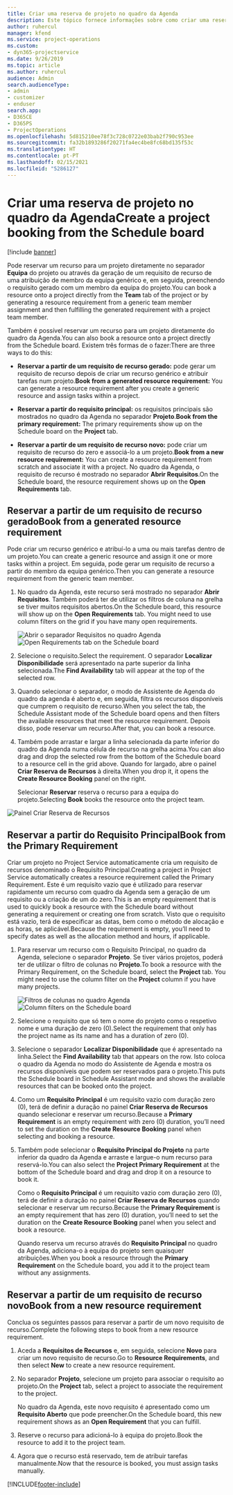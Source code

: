 ```yaml
---
title: Criar uma reserva de projeto no quadro da Agenda
description: Este tópico fornece informações sobre como criar uma reserva de projeto a partir do quadro da agenda.
author: ruhercul
manager: kfend
ms.service: project-operations
ms.custom:
- dyn365-projectservice
ms.date: 9/26/2019
ms.topic: article
ms.author: ruhercul
audience: Admin
search.audienceType:
- admin
- customizer
- enduser
search.app:
- D365CE
- D365PS
- ProjectOperations
ms.openlocfilehash: 5d815210ee78f3c728c0722e03bab2f790c953ee
ms.sourcegitcommit: fa32b1893286f20271fa4ec4be8fc68bd135f53c
ms.translationtype: HT
ms.contentlocale: pt-PT
ms.lasthandoff: 02/15/2021
ms.locfileid: "5286127"
---
```

# <a name="create-a-project-booking-from-the-schedule-board"></a><span data-ttu-id="92b78-103">Criar uma reserva de projeto no quadro da Agenda</span><span class="sxs-lookup"><span data-stu-id="92b78-103">Create a project booking from the Schedule board</span></span>

[!include [banner](../includes/psa-now-project-operations.md)]

<span data-ttu-id="92b78-104">Pode reservar um recurso para um projeto diretamente no separador **Equipa** do projeto ou através da geração de um requisito de recurso de uma atribuição de membro da equipa genérico e, em seguida, preenchendo o requisito gerado com um membro da equipa do projeto.</span><span class="sxs-lookup"><span data-stu-id="92b78-104">You can book a resource onto a project directly from the **Team** tab of the project or by generating a resource requirement from a generic team member assignment and then fulfilling the generated requirement with a project team member.</span></span>

<span data-ttu-id="92b78-105">Também é possível reservar um recurso para um projeto diretamente do quadro da Agenda.</span><span class="sxs-lookup"><span data-stu-id="92b78-105">You can also book a resource onto a project directly from the Schedule board.</span></span> <span data-ttu-id="92b78-106">Existem três formas de o fazer:</span><span class="sxs-lookup"><span data-stu-id="92b78-106">There are three ways to do this:</span></span>

- <span data-ttu-id="92b78-107">**Reservar a partir de um requisito de recurso gerado:** pode gerar um requisito de recurso depois de criar um recurso genérico e atribuir tarefas num projeto.</span><span class="sxs-lookup"><span data-stu-id="92b78-107">**Book from a generated resource requirement:** You can generate a resource requirement after you create a generic resource and assign tasks within a project.</span></span>

- <span data-ttu-id="92b78-108">**Reservar a partir do requisito principal:** os requisitos principais são mostrados no quadro da Agenda no separador **Projeto**.</span><span class="sxs-lookup"><span data-stu-id="92b78-108">**Book from the primary requirement:** The primary requirements show up on the Schedule board on the **Project** tab.</span></span> 

- <span data-ttu-id="92b78-109">**Reservar a partir de um requisito de recurso novo:** pode criar um requisito de recurso do zero e associá-lo a um projeto.</span><span class="sxs-lookup"><span data-stu-id="92b78-109">**Book from a new resource requirement:** You can create a resource requirement from scratch and associate it with a project.</span></span> <span data-ttu-id="92b78-110">No quadro da Agenda, o requisito de recurso é mostrado no separador **Abrir Requisitos**.</span><span class="sxs-lookup"><span data-stu-id="92b78-110">On the Schedule board, the resource requirement shows up on the **Open Requirements** tab.</span></span>

## <a name="book-from-a-generated-resource-requirement"></a><span data-ttu-id="92b78-111">Reservar a partir de um requisito de recurso gerado</span><span class="sxs-lookup"><span data-stu-id="92b78-111">Book from a generated resource requirement</span></span>

<span data-ttu-id="92b78-112">Pode criar um recurso genérico e atribuí-lo a uma ou mais tarefas dentro de um projeto.</span><span class="sxs-lookup"><span data-stu-id="92b78-112">You can create a generic resource and assign it one or more tasks within a project.</span></span> <span data-ttu-id="92b78-113">Em seguida, pode gerar um requisito de recurso a partir do membro da equipa genérico.</span><span class="sxs-lookup"><span data-stu-id="92b78-113">Then you can generate a resource requirement from the generic team member.</span></span> 

1.  <span data-ttu-id="92b78-114">No quadro da Agenda, este recurso será mostrado no separador **Abrir Requisitos**. Também poderá ter de utilizar os filtros de coluna na grelha se tiver muitos requisitos abertos.</span><span class="sxs-lookup"><span data-stu-id="92b78-114">On the Schedule board, this resource will show up on the **Open Requirements** tab. You might need to use column filters on the grid if you have many open requirements.</span></span> 

    <span data-ttu-id="92b78-115">![Abrir o separador Requisitos no quadro Agenda](media/FAQ-Project-Booking-Schedule-Board-1.png "Captura de ecrã da tabela de reservas e atribuições")</span><span class="sxs-lookup"><span data-stu-id="92b78-115">![Open Requirements tab on the Schedule board](media/FAQ-Project-Booking-Schedule-Board-1.png "Screenshot of bookings and assignments table")</span></span>

2. <span data-ttu-id="92b78-116">Selecione o requisito.</span><span class="sxs-lookup"><span data-stu-id="92b78-116">Select the requirement.</span></span> <span data-ttu-id="92b78-117">O separador **Localizar Disponibilidade** será apresentado na parte superior da linha selecionada.</span><span class="sxs-lookup"><span data-stu-id="92b78-117">The **Find Availability** tab will appear at the top of the selected row.</span></span>
 
3. <span data-ttu-id="92b78-118">Quando selecionar o separador, o modo de Assistente de Agenda do quadro da agenda é aberto e, em seguida, filtra os recursos disponíveis que cumprem o requisito de recurso.</span><span class="sxs-lookup"><span data-stu-id="92b78-118">When you select the tab, the Schedule Assistant mode of the Schedule board opens and then filters the available resources that meet the resource requirement.</span></span> <span data-ttu-id="92b78-119">Depois disso, pode reservar um recurso.</span><span class="sxs-lookup"><span data-stu-id="92b78-119">After that, you can book a resource.</span></span>

4. <span data-ttu-id="92b78-120">Também pode arrastar e largar a linha selecionada da parte inferior do quadro da Agenda numa célula de recurso na grelha acima.</span><span class="sxs-lookup"><span data-stu-id="92b78-120">You can also drag and drop the selected row from the bottom of the Schedule board to a resource cell in the grid above.</span></span> <span data-ttu-id="92b78-121">Quando for largado, abre o painel **Criar Reserva de Recursos** à direita.</span><span class="sxs-lookup"><span data-stu-id="92b78-121">When you drop it, it opens the **Create Resource Booking** panel on the right.</span></span>

    <span data-ttu-id="92b78-122">Selecionar **Reservar** reserva o recurso para a equipa do projeto.</span><span class="sxs-lookup"><span data-stu-id="92b78-122">Selecting **Book** books the resource onto the project team.</span></span>

![Painel Criar Reserva de Recursos](media/FAQ-Project-Booking-Schedule-Board-6.png "")
 

## <a name="book-from-the-primary-requirement"></a><span data-ttu-id="92b78-124">Reservar a partir do Requisito Principal</span><span class="sxs-lookup"><span data-stu-id="92b78-124">Book from the Primary Requirement</span></span>

<span data-ttu-id="92b78-125">Criar um projeto no Project Service automaticamente cria um requisito de recursos denominado o Requisito Principal.</span><span class="sxs-lookup"><span data-stu-id="92b78-125">Creating a project in Project Service automatically creates a resource requirement called the Primary Requirement.</span></span> <span data-ttu-id="92b78-126">Este é um requisito vazio que é utilizado para reservar rapidamente um recurso com quadro da Agenda sem a geração de um requisito ou a criação de um do zero.</span><span class="sxs-lookup"><span data-stu-id="92b78-126">This is an empty requirement that is used to quickly book a resource with the Schedule board without generating a requirement or creating one from scratch.</span></span> <span data-ttu-id="92b78-127">Visto que o requisito está vazio, terá de especificar as datas, bem como o método de alocação e as horas, se aplicável.</span><span class="sxs-lookup"><span data-stu-id="92b78-127">Because the requirement is empty, you’ll need to specify dates as well as the allocation method and hours, if applicable.</span></span> 

1. <span data-ttu-id="92b78-128">Para reservar um recurso com o Requisito Principal, no quadro da Agenda, selecione o separador **Projeto**. Se tiver vários projetos, poderá ter de utilizar o filtro de colunas no **Projeto**.</span><span class="sxs-lookup"><span data-stu-id="92b78-128">To book a resource with the Primary Requirement, on the Schedule board, select the **Project** tab. You might need to use the column filter on the **Project** column if you have many projects.</span></span>

   <span data-ttu-id="92b78-129">![Filtros de colunas no quadro Agenda](media/FAQ-Project-Booking-Schedule-Board-2.png "Captura de ecrã da tabela de reservas e atribuições")</span><span class="sxs-lookup"><span data-stu-id="92b78-129">![Column filters on the Schedule board](media/FAQ-Project-Booking-Schedule-Board-2.png "Screenshot of bookings and assignments table")</span></span>

2. <span data-ttu-id="92b78-130">Selecione o requisito que só tem o nome do projeto como o respetivo nome e uma duração de zero (0).</span><span class="sxs-lookup"><span data-stu-id="92b78-130">Select the requirement that only has the project name as its name and has a duration of zero (0).</span></span>

3. <span data-ttu-id="92b78-131">Selecione o separador **Localizar Disponibilidade** que é apresentado na linha.</span><span class="sxs-lookup"><span data-stu-id="92b78-131">Select the **Find Availability** tab that appears on the row.</span></span> <span data-ttu-id="92b78-132">Isto coloca o quadro da Agenda no modo do Assistente de Agenda e mostra os recursos disponíveis que podem ser reservados para o projeto.</span><span class="sxs-lookup"><span data-stu-id="92b78-132">This puts the Schedule board in Schedule Assistant mode and shows the available resources that can be booked onto the project.</span></span>

4. <span data-ttu-id="92b78-133">Como um **Requisito Principal** é um requisito vazio com duração zero (0), terá de definir a duração no painel **Criar Reserva de Recursos** quando selecionar e reservar um recurso.</span><span class="sxs-lookup"><span data-stu-id="92b78-133">Because a **Primary Requirement** is an empty requirement with zero (0) duration, you’ll need to set the duration on the **Create Resource Booking** panel when selecting and booking a resource.</span></span>

5. <span data-ttu-id="92b78-134">Também pode selecionar o **Requisito Principal do Projeto** na parte inferior da quadro da Agenda e arraste e largue-o num recurso para reservá-lo.</span><span class="sxs-lookup"><span data-stu-id="92b78-134">You can also select the **Project Primary Requirement** at the bottom of the Schedule board and drag and drop it on a resource to book it.</span></span>
 
    <span data-ttu-id="92b78-135">Como o **Requisito Principal** é um requisito vazio com duração zero (0), terá de definir a duração no painel **Criar Reserva de Recursos** quando selecionar e reservar um recurso.</span><span class="sxs-lookup"><span data-stu-id="92b78-135">Because the **Primary Requirement** is an empty requirement that has zero (0) duration, you’ll need to set the duration on the **Create Resource Booking** panel when you select and book a resource.</span></span>
 
    <span data-ttu-id="92b78-136">Quando reserva um recurso através do **Requisito Principal** no quadro da Agenda, adiciona-o à equipa do projeto sem quaisquer atribuições.</span><span class="sxs-lookup"><span data-stu-id="92b78-136">When you book a resource through the **Primary Requirement** on the Schedule board, you add it to the project team without any assignments.</span></span>
 
## <a name="book-from-a-new-resource-requirement"></a><span data-ttu-id="92b78-137">Reservar a partir de um requisito de recurso novo</span><span class="sxs-lookup"><span data-stu-id="92b78-137">Book from a new resource requirement</span></span>
<span data-ttu-id="92b78-138">Conclua os seguintes passos para reservar a partir de um novo requisito de recurso.</span><span class="sxs-lookup"><span data-stu-id="92b78-138">Complete the following steps to book from a new resource requirement.</span></span> 

1. <span data-ttu-id="92b78-139">Aceda a **Requisitos de Recursos** e, em seguida, selecione **Novo** para criar um novo requisito de recurso.</span><span class="sxs-lookup"><span data-stu-id="92b78-139">Go to **Resource Requirements**, and then select **New** to create a new resource requirement.</span></span>

2. <span data-ttu-id="92b78-140">No separador **Projeto**, selecione um projeto para associar o requisito ao projeto.</span><span class="sxs-lookup"><span data-stu-id="92b78-140">On the **Project** tab, select a project to associate the requirement to the project.</span></span>
 
    <span data-ttu-id="92b78-141">No quadro da Agenda, este novo requisito é apresentado como um **Requisito Aberto** que pode preencher.</span><span class="sxs-lookup"><span data-stu-id="92b78-141">On the Schedule board, this new requirement shows as an **Open Requirement** that you can fulfill.</span></span>

3. <span data-ttu-id="92b78-142">Reserve o recurso para adicioná-lo à equipa do projeto.</span><span class="sxs-lookup"><span data-stu-id="92b78-142">Book the resource to add it to the project team.</span></span>

4. <span data-ttu-id="92b78-143">Agora que o recurso está reservado, tem de atribuir tarefas manualmente.</span><span class="sxs-lookup"><span data-stu-id="92b78-143">Now that the resource is booked, you must assign tasks manually.</span></span>



[!INCLUDE[footer-include](../includes/footer-banner.md)]